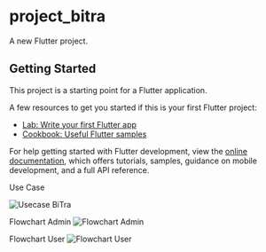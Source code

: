 # project_bitra

A new Flutter project.

## Getting Started

This project is a starting point for a Flutter application.

A few resources to get you started if this is your first Flutter project:

- [Lab: Write your first Flutter app](https://docs.flutter.dev/get-started/codelab)
- [Cookbook: Useful Flutter samples](https://docs.flutter.dev/cookbook)

For help getting started with Flutter development, view the
[online documentation](https://docs.flutter.dev/), which offers tutorials,
samples, guidance on mobile development, and a full API reference.

Use Case

![Usecase BiTra](https://github.com/Egyputrap7/090_BiTra/assets/96332093/a24de635-19c7-4aad-b5c1-b8f67649ebc9)

Flowchart Admin
![Flowchart Admin](https://github.com/Egyputrap7/090_BiTra/assets/96332093/14d75f43-77be-44aa-b232-161230d87031)

Flowchart User
![Flowchart User](https://github.com/Egyputrap7/090_BiTra/assets/96332093/ea474798-55e1-43c5-acda-04ed1604afcc)


